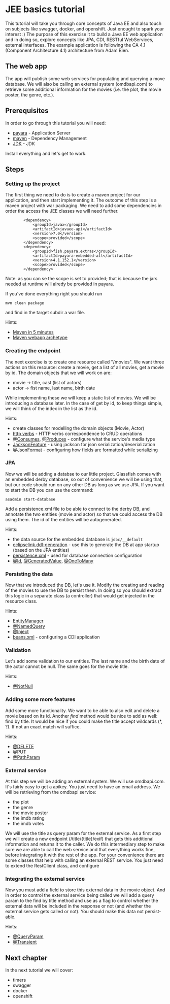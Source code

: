 
# JEE basics tutorial

This tutorial will take you through core concepts of Java EE and also touch on subjects like swagger, docker, and openshift. Just enought to spark your interest :)
The purpose of this exercise it to build a Java EE web application and in doing so, explore concepts like JPA, CDI, RESTful WebServices, external interfaces. The example application is following the CA 4.1 (Component Architecture 4.1) architecture from Adam Bien. 

## The web app

The app will publish some web services for populating and querying a move database. We will also be calling an external system (omdbapi.com) to retrieve some additional information for the movies (i.e. the plot, the movie poster, the genre, etc.).

## Prerequisites

In order to go through this tutorial you will need:
* [payara](https://www.payara.fish/software/downloads/) - Application Server
* [maven](https://maven.apache.org/download.cgi) - Dependency Management
* [JDK](https://www.oracle.com/technetwork/java/javase/downloads/jdk8-downloads-2133151.html) - JDK

Install everything and let's get to work.

## Steps

### Setting up the project

The first thing we need to do is to create a maven project for our application, and then start implementing it. The outcome of this step is a maven project with war packaging. We need to add some dependencies in order the access the JEE classes we will need further.

```
        <dependency>
            <groupId>javax</groupId>
            <artifactId>javaee-api</artifactId>
            <version>7.0</version>
            <scope>provided</scope>
        </dependency>
        <dependency>
            <groupId>fish.payara.extras</groupId>
            <artifactId>payara-embedded-all</artifactId>
            <version>4.1.152.1</version>
            <scope>provided</scope>
        </dependency>
```
Note: as you can se the scope is set to provided; that is because the jars needed at runtime will alredy be provided in payara.

If you've done everything right you should run
```
mvn clean package
```
and find in the target subdir a war file.

Hints:
* [Maven in 5 minutes](https://maven.apache.org/guides/getting-started/maven-in-five-minutes.html)
* [Maven webapp archetype](https://maven.apache.org/archetypes/maven-archetype-webapp)

### Creating the endpoint

The next exercise is to create one resource called "/movies". We want three actions on this resource: create a movie, get a list of all movies, get a movie by id.
The domain objects that we will work on are:

* movie -> title, cast (list of actors)
* actor -> fist name, last name, birth date

While implementing these we will keep a static list of movies. We will be introducing a database later. In the case of get by id, to keep things simple, we will think of the index in the list as the id.  

Hints:

* create classes for modelling the domain objects (Movie, Actor) 
* [http verbs](https://www.restapitutorial.com/lessons/httpmethods.html)  - HTTP verbs correspondence to CRUD operations
* [@Consumes](https://docs.oracle.com/cd/E19776-01/820-4867/ggqqr/index.html), [@Produces](https://docs.oracle.com/cd/E19776-01/820-4867/ghrns/index.html) - configure what the service's media type
* [JacksonFeature](https://cassiomolin.com/2016/08/10/using-jackson-as-json-provider-in-jersey-2x/) - using jackson for json serialization/deserialization
* [@JsonFormat](https://www.baeldung.com/jackson-jsonformat) - configuring how fields are formatted while serializing 

### JPA

Now we will be adding a databse to our little project. Glassfish comes with an embedded derby database, so out of convenience we will be using that, but our code should run on any other DB as long as we use JPA. 
If you want to start the DB you can use the command:
```
asadmin start-database
```
Add a persistence.xml file to be able to connect to the derby DB, and annotate the two entities (movie and actor) so that we could access the DB using them. The id of the entities will be autogenerated. 

Hints:
* the data source for the embedded database is ```jdbc/__default```
* [eclipselink.ddl-generation](https://www.eclipse.org/eclipselink/documentation/2.5/jpa/extensions/p_ddl_generation.htm) - use this to generate the DB at app startup (based on the JPA entities)
* [persistence.xml](https://thoughts-on-java.org/jpa-persistence-xml/) - used for database connection configuration
* [@Id](https://docs.oracle.com/javaee/7/api/javax/persistence/Id.html), [@GeneratedValue](https://docs.oracle.com/javaee/7/api/javax/persistence/GeneratedValue.html), [@OneToMany](https://docs.oracle.com/javaee/7/api/javax/persistence/OneToMany.html)

### Persisting the data

Now that we introduced the DB, let's use it. Modify the creating and reading of the movies to use the DB to persist them.
In doing so you should extract this logic in a separate class (a controller) that would get injected in the resource class.

Hints:
* [EntityManager](https://docs.oracle.com/javaee/7/api/javax/persistence/EntityManager.html)
* [@NamedQuery](https://docs.oracle.com/javaee/7/api/javax/persistence/NamedQuery.html)
* [@Inject](https://docs.oracle.com/javaee/7/api/javax/inject/Inject.html)
* [beans.xml](https://docs.oracle.com/javaee/6/tutorial/doc/gjbnz.html) - configuring a CDI application

### Validation

Let's add some validation to our entities. The last name and the birth date of the actor cannot be null. The same goes for the movie title.

Hints:
* [@NotNull](https://docs.oracle.com/javaee/7/api/javax/validation/constraints/NotNull.html)


### Adding some more features

Add some more functionality. We want to be able to also edit and delete a movie based on its id. Another *find* method would be nice to add as well: find by title. It would be nice if you could make the title accept wildcards (\*, ?). If not an exact match will suffice.

Hints:

* [@DELETE](https://docs.oracle.com/javaee/7/api/javax/ws/rs/DELETE.html)
* [@PUT](https://docs.oracle.com/javaee/7/api/javax/ws/rs/PUT.html)
* [@PathParam](https://docs.oracle.com/javaee/7/api/javax/ws/rs/PathParam.html)

### External service

At this step we will be adding an external system. We will use omdbapi.com. It's fairly easy to get a apikey. You just need to have an email address. We will be retrieving from the omdbapi service:
 
* the plot
* the genre
* the movie poster
* the imdb rating
* the imdb votes

We will use the title as query param for the external service. As a first step we will create a new endpoint (/title/{title}/exif) that gets this additional information and returns it to the caller. We do this intermediary step to make sure we are able to call the web service and that everything works fine, before integrating it with the rest of the app.
For your convenience there are some classes that help with calling an external REST service. You just need to extend the RestClient class, and configure 

### Integrating the external service

Now you must add a field to store this external data in the movie object. And in order to control the external service being called we will add a query param to the find by title method and use as a flag to control whether the external data will be included in the response or not (and whether the external service gets called or not). You should make this data not persist-able.

Hints:
* [@QueryParam](https://docs.oracle.com/javaee/7/api/javax/ws/rs/QueryParam.html)
* [@Transient](https://docs.oracle.com/javaee/7/api/javax/persistence/Transient.html)

## Next chapter

In the next tutorial we will cover:
* timers
* swagger
* docker
* openshift
